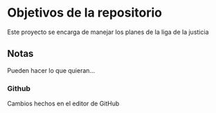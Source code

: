 # Objetivos de la repositorio

Este proyecto se encarga de manejar los planes de la liga de la justicia


## Notas
Pueden hacer lo que quieran...

### Github
Cambios hechos en el editor de GitHub
